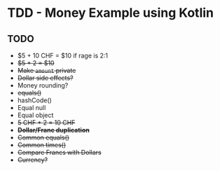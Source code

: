 # TDD - Money Example using Kotlin

## TODO

- $5 + 10 CHF = $10 if rage is 2:1
- ~~$5 * 2 = $10~~
- ~~Make `amount` private~~
- ~~Dollar side effects?~~
- Money rounding?
- ~~equals()~~
- hashCode()
- Equal null
- Equal object
- ~~5 CHF * 2 = 10 CHF~~
- ~~**Dollar/Franc duplication**~~
- ~~Common equals()~~
- ~~Common times()~~
- ~~Compare Francs with Dollars~~
- ~~Currency?~~